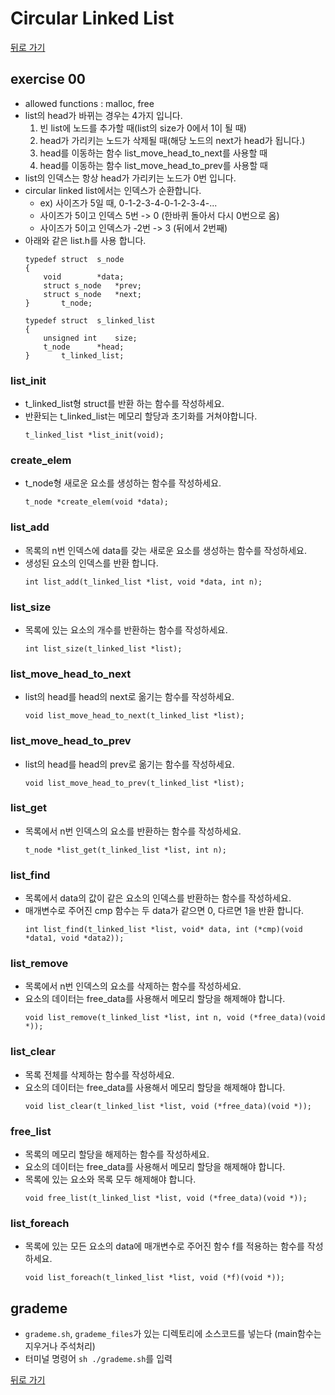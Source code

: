 # Circular Linked List

[뒤로 가기](..)

## exercise 00
- allowed functions : malloc, free
- list의 head가 바뀌는 경우는 4가지 입니다.
	1. 빈 list에 노드를 추가할 때(list의 size가 0에서 1이 될 때)
	1. head가 가리키는 노드가 삭제될 때(해당 노드의 next가 head가 됩니다.)
	1. head를 이동하는 함수 list_move_head_to_next를 사용할 때
	1. head를 이동하는 함수 list_move_head_to_prev를 사용할 때
- list의 인덱스는 항상 head가 가리키는 노드가 0번 입니다.
- circular linked list에서는 인덱스가 순환합니다.
	- ex) 사이즈가 5일 때, 0-1-2-3-4-0-1-2-3-4-...
	- 사이즈가 5이고 인덱스 5번 -> 0 (한바퀴 돌아서 다시 0번으로 옴)
	- 사이즈가 5이고 인덱스가 -2번 -> 3 (뒤에서 2번째)
- 아래와 같은 list.h를 사용 합니다.
	```
	typedef struct	s_node
	{
		void		*data;
		struct s_node	*prev;
		struct s_node	*next;
	}		t_node;

	typedef struct	s_linked_list
	{
		unsigned int	size;
		t_node		*head;
	}		t_linked_list;
	```

### list_init
- t_linked_list형 struct를 반환 하는 함수를 작성하세요.
- 반환되는 t_linked_list는 메모리 할당과 초기화를 거쳐야합니다.
	```
	t_linked_list *list_init(void);
	```

### create_elem
- t_node형 새로운 요소를 생성하는 함수를 작성하세요.
	```
	t_node *create_elem(void *data);
	```
	
### list_add
- 목록의 n번 인덱스에 data를 갖는 새로운 요소를 생성하는 함수를 작성하세요.
- 생성된 요소의 인덱스를 반환 합니다.
	```
	int list_add(t_linked_list *list, void *data, int n);
	```

### list_size
- 목록에 있는 요소의 개수를 반환하는 함수를 작성하세요.
	```
	int list_size(t_linked_list *list);
	```

### list_move_head_to_next
- list의 head를 head의 next로 옮기는 함수를 작성하세요.
	```
	void list_move_head_to_next(t_linked_list *list);
	```

### list_move_head_to_prev
- list의 head를 head의 prev로 옮기는 함수를 작성하세요.
	```
	void list_move_head_to_prev(t_linked_list *list);
	```

### list_get
- 목록에서 n번 인덱스의 요소를 반환하는 함수를 작성하세요.
	```
	t_node *list_get(t_linked_list *list, int n);
	```

### list_find
- 목록에서 data의 값이 같은 요소의 인덱스를 반환하는 함수를 작성하세요.
- 매개변수로 주어진 cmp 함수는 두 data가 같으면 0, 다르면 1을 반환 합니다.
	```
	int list_find(t_linked_list *list, void* data, int (*cmp)(void *data1, void *data2));
	```

### list_remove
- 목록에서 n번 인덱스의 요소를 삭제하는 함수를 작성하세요.
- 요소의 데이터는 free_data를 사용해서 메모리 할당을 해제해야 합니다.
	```
	void list_remove(t_linked_list *list, int n, void (*free_data)(void *));
	```

### list_clear
- 목록 전체를 삭제하는 함수를 작성하세요.
- 요소의 데이터는 free_data를 사용해서 메모리 할당을 해제해야 합니다.
	```
	void list_clear(t_linked_list *list, void (*free_data)(void *));
	```

### free_list
- 목록의 메모리 할당을 해제하는 함수를 작성하세요.
- 요소의 데이터는 free_data를 사용해서 메모리 할당을 해제해야 합니다.
- 목록에 있는 요소와 목록 모두 해제해야 합니다.
	```
	void free_list(t_linked_list *list, void (*free_data)(void *));
	```

### list_foreach
- 목록에 있는 모든 요소의 data에 매개변수로 주어진 함수 f를 적용하는 함수를 작성하세요.
	```
	void list_foreach(t_linked_list *list, void (*f)(void *));
	```


## grademe
- `grademe.sh`, `grademe_files`가 있는 디렉토리에 소스코드를 넣는다 (main함수는 지우거나 주석처리)
- 터미널 명령어 `sh ./grademe.sh`를 입력


[뒤로 가기](..)
